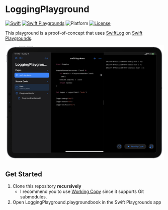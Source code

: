 # LoggingPlayground

[![Swift](https://img.shields.io/badge/Swift-5.3-orange.svg)](https://developer.apple.com/swift/)
[![Swift Playgrounds](https://img.shields.io/badge/Swift%20Playgrounds-3.4-orange.svg)](https://itunes.apple.com/jp/app/swift-playgrounds/id908519492)
![Platform](https://img.shields.io/badge/platform-ipados-lightgrey.svg)
[![License](https://img.shields.io/github/license/kkk669/SF-Symbols-Viewer.svg)](LICENSE)

This playground is a proof-of-concept that uses [SwiftLog](https://github.com/apple/swift-log) on [Swift Playgrounds](https://apps.apple.com/jp/app/swift-playgrounds/id908519492?l=en).

![](screenshot.png)

## Get Started

1. Clone this repository **recursively**
    - I recommend you to use [Working Copy](https://workingcopyapp.com) since it supports Git submodules.
2. Open LoggingPlayground.playgroundbook in the Swift Playgrounds app
